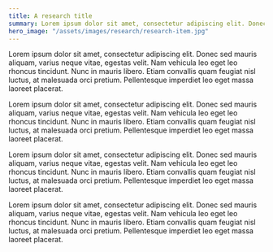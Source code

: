 ```yaml
---
title: A research title
summary: Lorem ipsum dolor sit amet, consectetur adipiscing elit. Donec sed mauris aliquam, varius neque vitae, egestas velit. Nam vehicula leo eget
hero_image: "/assets/images/research/research-item.jpg"
---
```


Lorem ipsum dolor sit amet, consectetur adipiscing elit. Donec sed mauris aliquam, varius neque vitae, egestas velit. Nam vehicula leo eget leo rhoncus tincidunt. Nunc in mauris libero. Etiam convallis quam feugiat nisl luctus, at malesuada orci pretium. Pellentesque imperdiet leo eget massa laoreet placerat.

Lorem ipsum dolor sit amet, consectetur adipiscing elit. Donec sed mauris aliquam, varius neque vitae, egestas velit. Nam vehicula leo eget leo rhoncus tincidunt. Nunc in mauris libero. Etiam convallis quam feugiat nisl luctus, at malesuada orci pretium. Pellentesque imperdiet leo eget massa laoreet placerat.

Lorem ipsum dolor sit amet, consectetur adipiscing elit. Donec sed mauris aliquam, varius neque vitae, egestas velit. Nam vehicula leo eget leo rhoncus tincidunt. Nunc in mauris libero. Etiam convallis quam feugiat nisl luctus, at malesuada orci pretium. Pellentesque imperdiet leo eget massa laoreet placerat.

Lorem ipsum dolor sit amet, consectetur adipiscing elit. Donec sed mauris aliquam, varius neque vitae, egestas velit. Nam vehicula leo eget leo rhoncus tincidunt. Nunc in mauris libero. Etiam convallis quam feugiat nisl luctus, at malesuada orci pretium. Pellentesque imperdiet leo eget massa laoreet placerat.